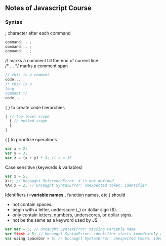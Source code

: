 ## Notes of Javascript Course

### Syntax

; character after each command
```js
command... ;
command... ;
command... ;
```
// marks a comment till the end of current line  
/* ... */ marks a comment span

```js
// this is a comment
code... ;
/* this is a 
long
comment */
code... ;
```

{ } to create code hierarchies
```js
{ // top-level scope
  { // nested scope
  }
}
```
( ) to prioritize operations
```js
var x = 2;
var y = 3;
var z = (x + y) * 3; // z = 15
```
Case sensitive (keywords & variables)
```js
var x = 5;
X++; // Uncaught ReferenceError: X is not defined
VAR x = 2; // Uncaught SyntaxError: unexpected token: identifier
```
Identifiers (=**variable names** , function names, etc.) should
- not contain spaces.
- begin with a letter, underscore (_) or dollar sign ($).
- only contain letters, numbers, underscores, or dollar signs.
- not be the same as a keyword used by JS

```js
var var = 5; // Uncaught SyntaxError: missing variable name
var 5test = 5; // Uncaught SyntaxError: identifier starts immediately after numeric literal
var using spacebar = 5; // Uncaught SyntaxError: unexpected token: identifier
```
